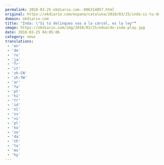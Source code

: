 ```yaml
---
permalink: 2018-03-25-okdiario.com--806314057.html
original: https://okdiario.com/espana/cataluna/2018/03/25/inda-si-tu-delinques-vas-carcel-ley-2019979
domain: okdiario.com
title: "Inda: \"Si tú delinques vas a la cárcel, es la ley""
image: https://okdiario.com/img/2018/03/25/eduardo-inda-play.jpg
date: 2018-03-25 04:05:06
category: news
translations: 
 - 'en'
 - 'de'
 - 'ru'
 - 'ja'
 - 'fr'
 - 'it'
 - 'zh-CN'
 - 'zh-TW'
 - 'ar'
 - 'fa'
 - 'pt'
 - 'hi'
 - 'tr'
 - 'id'
 - 'nl'
 - 'sv'
 - 'vi'
 - 'pl'
 - 'ko'
 - 'no'
 - 'da'
 - 'th'
 - 'ta'
 - 'ms'
 - 'hy'
---
```


